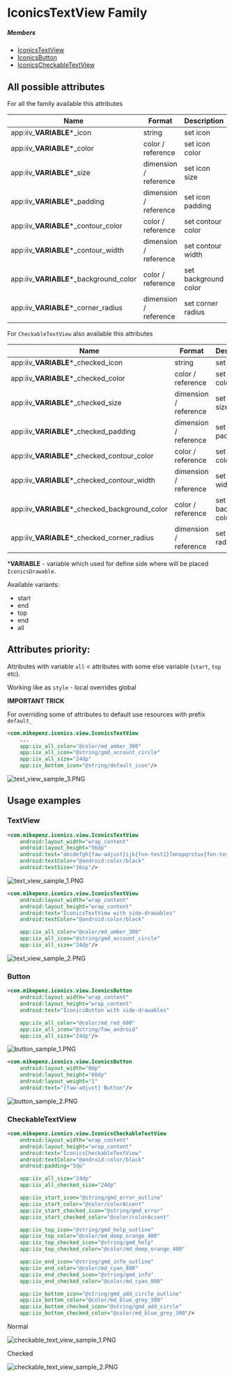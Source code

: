 # IconicsTextView Family

##### Members
- [IconicsTextView](#textview)
- [IconicsButton](#button)
- [IconicsCheckableTextView](#checkabletextview)

## All possible attributes

For all the family available this attributes

| Name | Format | Description |
| --- | --- | --- |
| app:iiv_**VARIABLE***_icon             | string                | set icon
| app:iiv_**VARIABLE***_color            | color / reference     | set icon color
| app:iiv_**VARIABLE***_size             | dimension / reference | set icon size
| app:iiv_**VARIABLE***_padding          | dimension / reference | set icon padding
| app:iiv_**VARIABLE***_contour_color    | color / reference     | set contour color
| app:iiv_**VARIABLE***_contour_width    | dimension / reference | set contour width
| app:iiv_**VARIABLE***_background_color | color / reference     | set background color
| app:iiv_**VARIABLE***_corner_radius    | dimension / reference | set corner radius

For `CheckableTextView` also available this attributes

| Name | Format | Description |
| --- | --- | --- |
| app:iiv_**VARIABLE***_checked_icon             | string                | set icon
| app:iiv_**VARIABLE***_checked_color            | color / reference     | set icon color
| app:iiv_**VARIABLE***_checked_size             | dimension / reference | set icon size
| app:iiv_**VARIABLE***_checked_padding          | dimension / reference | set icon padding
| app:iiv_**VARIABLE***_checked_contour_color    | color / reference     | set contour color
| app:iiv_**VARIABLE***_checked_contour_width    | dimension / reference | set contour width
| app:iiv_**VARIABLE***_checked_background_color | color / reference     | set background color
| app:iiv_**VARIABLE***_checked_corner_radius    | dimension / reference | set corner radius

***VARIABLE** - variable which used for define side where will be placed `IconicsDrawable`.

Available variants:

 - start
 - end
 - top
 - end
 - all

## Attributes priority:
Attributes with variable `all` < attributes with some else variable (`start`, `top` etc).

Working like as `style` - local overrides global

**IMPORTANT TRICK**

For overriding some of attributes to default use resources with prefix `default_`

```xml
<com.mikepenz.iconics.view.IconicsTextView
    ...
    app:iiv_all_color="@color/md_amber_300"
    app:iiv_all_icon="@string/gmd_account_circle"
    app:iiv_all_size="24dp"
    app:iiv_bottom_icon="@string/default_icon"/>
```
![text_view_sample_3.PNG][1]

## Usage examples

### TextView
```xml
<com.mikepenz.iconics.view.IconicsTextView
    android:layout_width="wrap_content"
    android:layout_height="56dp"
    android:text="abcdefgh{faw-adjust}ijk{fon-test1}lmnopqrstuv{fon-test2}wxyz"
    android:textColor="@android:color/black"
    android:textSize="16sp"/>
```
![text_view_sample_1.PNG][2]

```xml
<com.mikepenz.iconics.view.IconicsTextView
    android:layout_width="wrap_content"
    android:layout_height="wrap_content"
    android:text="IconicsTextView with side-drawables"
    android:textColor="@android:color/black"

    app:iiv_all_color="@color/md_amber_300"
    app:iiv_all_icon="@string/gmd_account_circle"
    app:iiv_all_size="24dp"/>
```
![text_view_sample_2.PNG][3]

### Button
```xml
<com.mikepenz.iconics.view.IconicsButton
    android:layout_width="wrap_content"
    android:layout_height="wrap_content"
    android:text="IconicsButton with side-drawables"

    app:iiv_all_color="@color/md_red_600"
    app:iiv_all_icon="@string/faw_android"
    app:iiv_all_size="24dp"/>
```
![button_sample_1.PNG][4]

```xml
<com.mikepenz.iconics.view.IconicsButton
    android:layout_width="0dp"
    android:layout_height="60dp"
    android:layout_weight="1"
    android:text="{faw-adjust} Button"/>
```
![button_sample_2.PNG][5]

### CheckableTextView
```xml
<com.mikepenz.iconics.view.IconicsCheckableTextView
    android:layout_width="wrap_content"
    android:layout_height="wrap_content"
    android:text="IconicsCheckableTextView"
    android:textColor="@android:color/black"
    android:padding="5dp"

    app:iiv_all_size="24dp"
    app:iiv_all_checked_size="24dp"

    app:iiv_start_icon="@string/gmd_error_outline"
    app:iiv_start_color="@color/colorAccent"
    app:iiv_start_checked_icon="@string/gmd_error"
    app:iiv_start_checked_color="@color/colorAccent"

    app:iiv_top_icon="@string/gmd_help_outline"
    app:iiv_top_color="@color/md_deep_orange_400"
    app:iiv_top_checked_icon="@string/gmd_help"
    app:iiv_top_checked_color="@color/md_deep_orange_400"

    app:iiv_end_icon="@string/gmd_info_outline"
    app:iiv_end_color="@color/md_cyan_800"
    app:iiv_end_checked_icon="@string/gmd_info"
    app:iiv_end_checked_color="@color/md_cyan_800"

    app:iiv_bottom_icon="@string/gmd_add_circle_outline"
    app:iiv_bottom_color="@color/md_blue_grey_300"
    app:iiv_bottom_checked_icon="@string/gmd_add_circle"
    app:iiv_bottom_checked_color="@color/md_blue_grey_300"/>
```
Normal

![checkable_text_view_sample_1.PNG][6]

Checked

![checkable_text_view_sample_2.PNG][7]

  [1]: https://github.com/zTrap/Android-Iconics/blob/develop/DEV/github/wiki/text_view_sample_3.PNG
  [2]: https://github.com/zTrap/Android-Iconics/blob/develop/DEV/github/wiki/text_view_sample_1.PNG
  [3]: https://github.com/zTrap/Android-Iconics/blob/develop/DEV/github/wiki/text_view_sample_2.PNG
  [4]: https://github.com/zTrap/Android-Iconics/blob/develop/DEV/github/wiki/button_sample_1.PNG
  [5]: https://github.com/zTrap/Android-Iconics/blob/develop/DEV/github/wiki/button_sample_2.PNG
  [6]: https://github.com/zTrap/Android-Iconics/blob/develop/DEV/github/wiki/checkable_text_view_sample_1.PNG
  [7]: https://github.com/zTrap/Android-Iconics/blob/develop/DEV/github/wiki/checkable_text_view_sample_2.PNG